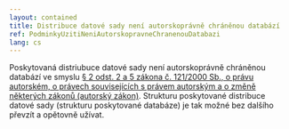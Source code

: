 ```yaml
---
layout: contained
title: Distribuce datové sady není autorskoprávně chráněnou databází
ref: PodminkyUzitiNeniAutorskopravneChranenouDatabazi
lang: cs
---
```


Poskytovaná distriubuce datové sady není autorskoprávně chráněnou databází ve smyslu [§ 2 odst. 2 a 5 zákona č. 121/2000 Sb., o právu autorském, o právech souvisejících s právem autorským a o změně některých zákonů (autorský zákon)](https://www.zakonyprolidi.cz/cs/2000-121#p2).
Strukturu poskytované distribuce datové sady (strukturu poskytované databáze) je tak možné bez dalšího převzít a opětovně užívat.